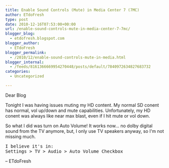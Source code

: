 ```yaml
---
title: Enable Sound Controls (Mute) in Media Center 7 (7MC)
author: ETdoFresh
type: post
date: 2010-12-16T07:53:00+00:00
url: /enable-sound-controls-mute-in-media-center-7-7mc/
blogger_blog:
  - etdofresh.blogspot.com
blogger_author:
  - ETdoFresh
blogger_permalink:
  - /2010/12/enable-sound-controls-mute-in-media.html
blogger_internal:
  - /feeds/8161366669954270448/posts/default/7840972634827683732
categories:
  - Uncategorized

---
```

Dear Blog

Tonight I was having issues muting my HD content. My normal SD conent has normal, vol up/down and mute capabilities. Unfortunately, my HD conent was always like near max blast, even if I hit mute or vol down.

So what I did was turn on Auto Volume! It works now... no dolby digital sound from the TV anymore, but, I only use TV speakers anyway, so I'm not missing much.

<pre>I believe it's in:
Settings > TV > Audio > Auto Volume Checkbox</pre>

– ETdoFresh